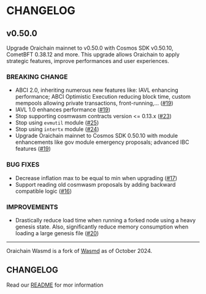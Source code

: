 # CHANGELOG

## v0.50.0

<!--
    Add a summary for the release here.

    If you don't change this message, or if this file is empty, the release
    will not be created. -->

Upgrade Oraichain mainnet to v0.50.0 with Cosmos SDK v0.50.10, CometBFT 0.38.12 and more. This upgrade allows Oraichain to apply strategic features, improve performances and user 
experiences.

### BREAKING CHANGE

- ABCI 2.0, inheriting numerous new features like: IAVL enhancing
  performance; ABCI Optimistic Execution reducing block time,
  custom mempools allowing private transactions, front-running,...
  ([\#19](https://github.com/oraichain/wasmd/issues/19))
- IAVL 1.0 enhances performance
  ([\#19](https://github.com/oraichain/wasmd/issues/19))
- Stop supporting cosmwasm contracts version <= 0.13.x
  ([\#23](https://github.com/oraichain/wasmd/issues/23))
- Stop using `evmutil` module ([\#25](https://github.com/oraichain/wasmd/issues/25))
- Stop using `intertx` module
  ([\#24](https://github.com/oraichain/wasmd/issues/24))
- Upgrade Oraichain mainnet to Cosmos SDK 0.50.10 with module
  enhancements like gov module emergency proposals; advanced IBC features
  ([\#19](https://github.com/oraichain/wasmd/issues/19))

### BUG FIXES

- Decrease inflation max to be equal to min when upgrading
  ([\#17](https://github.com/oraichain/wasmd/issues/17))
- Support reading old cosmwasm proposals by adding backward compatible logic
  ([\#16](https://github.com/oraichain/wasmd/issues/16))

### IMPROVEMENTS

- Drastically reduce load time when running a forked node using a heavy genesis
  state. Also, significantly reduce memory consumption when loading a large
  genesis file ([\#20](https://github.com/oraichain/wasmd/issues/20))

---

Oraichain Wasmd is a fork of [Wasmd](https://github.com/cosmwasm/wasmd) as of October 2024.

## CHANGELOG

Read our [README](../README.md) for mor information

